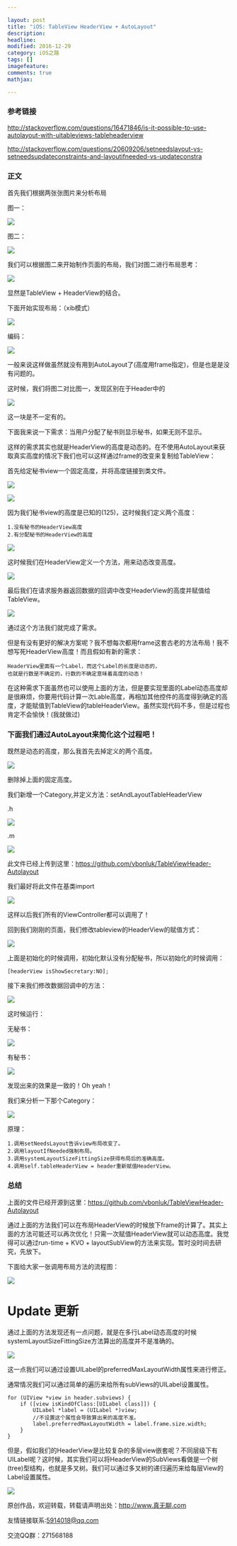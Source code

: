 ```yaml
---

layout: post
title: "iOS: TableView HeaderView + AutoLayout"
description: 
headline: 
modified: 2016-12-29
category: iOS之路
tags: []
imagefeature: 
comments: true
mathjax: 

---
```



### 参考链接
	
<http://stackoverflow.com/questions/16471846/is-it-possible-to-use-autolayout-with-uitableviews-tableheaderview>
	
<http://stackoverflow.com/questions/20609206/setneedslayout-vs-setneedsupdateconstraints-and-layoutifneeded-vs-updateconstra>
	
### 正文

首先我们根据两张张图片来分析布局

图一：

![](http://oapglm9vz.bkt.clouddn.com/1483000539.png )

图二：

![](http://oapglm9vz.bkt.clouddn.com/1483000454.png )

我们可以根据图二来开始制作页面的布局，我们对图二进行布局思考：

![](http://oapglm9vz.bkt.clouddn.com/1483000662.png )

显然是TableView + HeaderView的结合。


下面开始实现布局：（xib模式）

![](http://oapglm9vz.bkt.clouddn.com/1483000849.png )

编码：

![](http://oapglm9vz.bkt.clouddn.com/1483001128.png )

一般来说这样做虽然就没有用到AutoLayout了(高度用frame指定)，但是也是是没有问题的。

这时候，我们将图二对比图一，发现区别在于Header中的

![](http://oapglm9vz.bkt.clouddn.com/1483001317.png )

这一块是不一定有的。

下面我来说一下需求：当用户分配了秘书则显示秘书，如果无则不显示。

这样的需求其实也就是HeaderView的高度是动态的。在不使用AutoLayout来获取真实高度的情况下我们也可以这样通过frame的改变来复制给TableView：

首先给定秘书view一个固定高度，并将高度链接到类文件。

![](http://oapglm9vz.bkt.clouddn.com/1483001646.png )

![](http://oapglm9vz.bkt.clouddn.com/1483001712.png )

因为我们秘书view的高度是已知的(125)，这时候我们定义两个高度：

	1.没有秘书的HeaderView高度
	2.有分配秘书的HeaderView的高度

![](http://oapglm9vz.bkt.clouddn.com/1483001893.png )

这时候我们在HeaderView定义一个方法，用来动态改变高度。

![](http://oapglm9vz.bkt.clouddn.com/1483002043.png )

最后我们在请求服务器返回数据的回调中改变HeaderView的高度并赋值给TableView。

![](http://oapglm9vz.bkt.clouddn.com/1483002001.png )

通过这个方法我们就完成了需求。

但是有没有更好的解决方案呢？我不想每次都用frame这套古老的方法布局！我不想写死HeaderView高度！而且假如有新的需求：
	
	HeaderView里面有一个Label，而这个Label的长度是动态的，
	也就是行数是不确定的，行数的不确定意味着高度的动态！

在这种需求下面虽然也可以使用上面的方法，但是要实现里面的Label动态高度却是很麻烦，你要用代码计算一次Lable高度，再相加其他控件的高度得到确定的高度，才能赋值到TableView的tableHeaderView。虽然实现代码不多，但是过程也肯定不会愉快！(我就做过)

### 下面我们通过AutoLayout来简化这个过程吧！

既然是动态的高度，那么我首先去掉定义的两个高度。

![](http://oapglm9vz.bkt.clouddn.com/1483001893.png )

删除掉上面的固定高度。

我们新增一个Category,并定义方法：setAndLayoutTableHeaderView

.h

![](http://oapglm9vz.bkt.clouddn.com/1483002696.png )

.m

![](http://oapglm9vz.bkt.clouddn.com/1483003424.png )


此文件已经上传到这里：<https://github.com/vbonluk/TableViewHeader-Autolayout>

我们最好将此文件在基类import

![](http://oapglm9vz.bkt.clouddn.com/1483002865.png )

这样以后我们所有的ViewController都可以调用了！

回到我们刚刚的页面，我们修改tableview的HeaderView的赋值方式：

![](http://oapglm9vz.bkt.clouddn.com/1483003006.png )

上面是初始化的时候调用，初始化默认没有分配秘书，所以初始化的时候调用：
	
	[headerView isShowSecretary:NO];
	
接下来我们修改数据回调中的方法：

![](http://oapglm9vz.bkt.clouddn.com/1483003175.png )

这时候运行：

无秘书：

![](http://oapglm9vz.bkt.clouddn.com/1483000539.png )

有秘书：

![](http://oapglm9vz.bkt.clouddn.com/1483000454.png )

发现出来的效果是一致的！Oh yeah！

我们来分析一下那个Category：

![](http://oapglm9vz.bkt.clouddn.com/1483003424.png )

原理：

	1.调用setNeedsLayout告诉view布局改变了。
	2.调用layoutIfNeeded强制布局。
	3.调用systemLayoutSizeFittingSize获得布局后的准确高度。
	4.调用self.tableHeaderView = header重新赋值HeaderView。
	
### 总结

上面的文件已经开源到这里：<https://github.com/vbonluk/TableViewHeader-Autolayout>

通过上面的方法我们可以在布局HeaderView的时候放下frame的计算了。其实上面的方法可能还可以再次优化！只需一次赋值HeaderView就可以动态高度。我觉得可以通过run-time + KVO + layoutSubView的方法来实现。暂时没时间去研究，先放下。
	
下面给大家一张调用布局方法的流程图：

![](http://oapglm9vz.bkt.clouddn.com/1483003691.png )

# Update 更新

通过上面的方法发现还有一点问题，就是在多行Label动态高度的时候systemLayoutSizeFittingSize方法算出的高度并不是准确的。

![](http://oapglm9vz.bkt.clouddn.com/1483016354.png )

这一点我们可以通过设置UILabel的preferredMaxLayoutWidth属性来进行修正。

通常情况我们可以通过简单的遍历来给所有subViews的UILabel设置属性。

	for (UIView *view in header.subviews) {
        if ([view isKindOfClass:[UILabel class]]) {
            UILabel *label = (UILabel *)view;
            //不设置这个属性会导致算出来的高度不准。
            label.preferredMaxLayoutWidth = label.frame.size.width;
        }
    }
    
但是，假如我们的HeaderView是比较复杂的多层view嵌套呢？不同层级下有UILabel呢？这时候，其实我们可以将HeaderView的SubViews看做是一个树(tree)型结构，也就是多叉树。我们可以通过多叉树的递归遍历来给每层View的Label设置属性。

![](http://oapglm9vz.bkt.clouddn.com/1483016206.png )



原创作品，欢迎转载，转载请声明出处：<http://www.真无聊.com>
 
友情链接联系:5914018@qq.com
 
交流QQ群：271568188
